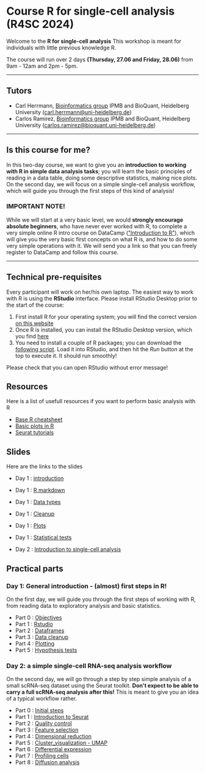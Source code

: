 # Course R for single-cell analysis (R4SC 2024)


Welcome to the **R for single-cell analysis** This workshop is meant for individuals with little previous knowledge R. 

The course will run over 2 days **(Thursday, 27.06 and Friday, 28.06)** from 9am - 12am and 2pm - 5pm.


******
## Tutors

* Carl Herrmann, [Bioinformatics group](https://www.hdsu.org/) IPMB and BioQuant, Heidelberg University (carl.herrmann@uni-heidelberg.de)
* Carlos Ramirez, [Bioinformatics group](https://www.hdsu.org/) IPMB and BioQuant, Heidelberg University (carlos.ramirez@bioquant.uni-heidelberg.de)


********

## Is this course for me?

In this two-day course, we want to give you an **introduction to working with R in simple data analysis tasks**; you will learn the basic principles of reading in a data table, doing some descriptive statistics, making nice plots.
On the second day, we will focus on a simple single-cell analysis workflow, which will guide you through the first steps of this kind of analysis!

### IMPORTANT NOTE! 

 While we will start at a very basic level, we would **strongly encourage absolute beginners**, who have never ever worked with R, to complete a very simple online R intro course on DataCamp (["Introduction to R"](https://learn.datacamp.com/courses/free-introduction-to-r)), which will give you the very basic first concepts on what R is, and how to do some very simple operations with it.
 We will send you a link so that you can freely register to DataCamp and follow this course. 

********

## Technical pre-requisites

Every participant will work on her/his own laptop. The easiest way to work with R is using the **RStudio** interface.
Please install RStudio Desktop prior to the start of the course:

1. First install R for your operating system; you will find the correct version [on this website](https://cran.rstudio.com/) 
2. Once R is installed, you can install the RStudio Desktop version, which you find [here](https://www.rstudio.com/products/rstudio/download/#download)
3. You need to install a couple of R packages; you can download the 
[following script](./install_packages.R). Load it into RStudio, and then hit the *Run* button at the top to execute it. It should run smoothly!

Please check that you can open RStudio without error message!


## Resources

Here is a list of usefull resources if you want to perform basic analysis with R

* [Base R cheatsheet](https://github.com/rstudio/cheatsheets/blob/main/base-r.pdf)
* [Basic plots in R](http://www.sthda.com/english/wiki/r-base-graphs)
* [Seurat tutorials](https://satijalab.org/seurat/articles/get_started.html)

## Slides

Here are the links to the slides

* Day 1 : [introduction](./irtg2021_intro.pdf)
* Day 1 : [R markdown](./irtg2021_rmarkdown.pdf)
* Day 1 : [Data types](./irtg2021_datatypes.pdf)
* Day 1 : [Cleanup](./irtg2021_cleanup.pdf)
* Day 1 : [Plots](./irtg2021_plots.pdf)
* Day 1 : [Statistical tests](./irtg2021_tests.pdf)

* Day 2 : [Introduction to single-cell analysis](https://docs.google.com/presentation/d/15N_4US7Z-1RgQmsHEXHQkbQerku00HFuafntAicYLfY/edit?usp=sharing)
## Practical parts

### Day 1: General introduction - (almost) first steps in R!                                        

On the first day, we will guide you through the first steps of working with R, from reading data to exploratory analysis and basic statistics.

* Part 0 : [Objectives](./day1/00_Objectives.md)
* Part 1 : [Rstudio](./day1/01_rstudio.md)
* Part 2 : [Dataframes](./day1/02_dataframe.md)
* Part 3 : [Data cleanup](./day1/03_cleanup.md)
* Part 4 : [Plotting](./day1/04_plotting.md)
* Part 5 : [Hypothesis tests](./day1/05_test.md)

### Day 2: a simple single-cell RNA-seq analysis workflow

On the second day, we will go through a step by step simple analysis of a small scRNA-seq dataset using the Seurat toolkit. **Don't expect to be able to carry a full scRNA-seq analysis after this!** This is meant to give you an idea of a typical workflow rather.

* Part 0 : [Initial steps](./day2/index.md)
* Part 1 : [Introduction to Seurat](./day2/01-Seurat.md)
* Part 2 : [Quality control](./day2/02-Quality_control.md)
* Part 3 : [Feature selection](./day2/03-Feature_selection.md)
* Part 4 : [Dimensional reduction](./day2/04-Normalization_and_Dimensional_Reduction.md)
* Part 5 : [Cluster_visualization - UMAP](./day2/05-Cluster_visualization.md)
* Part 6 : [Differential expression](./day2/06-Differential_Expression.md)
* Part 7 : [Profiling cells](./day2/07-Profiling_cells.md)
* Part 8 : [Diffusion analysis](./day2/08-Intro_to_pseudotime_analysis.md)

